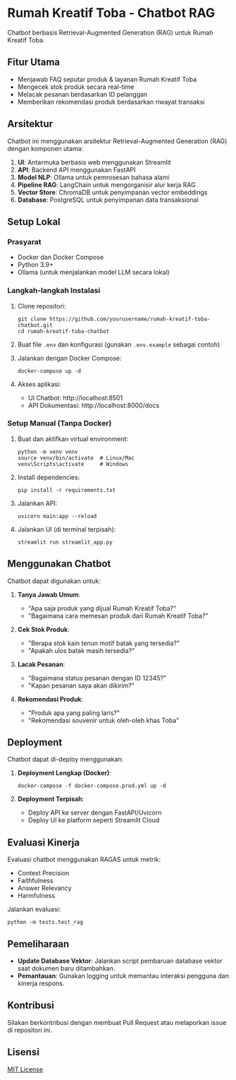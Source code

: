 # Rumah Kreatif Toba - Chatbot RAG

Chatbot berbasis Retrieval-Augmented Generation (RAG) untuk Rumah Kreatif Toba.

## Fitur Utama

- Menjawab FAQ seputar produk & layanan Rumah Kreatif Toba
- Mengecek stok produk secara real-time
- Melacak pesanan berdasarkan ID pelanggan
- Memberikan rekomendasi produk berdasarkan riwayat transaksi

## Arsitektur

Chatbot ini menggunakan arsitektur Retrieval-Augmented Generation (RAG) dengan komponen utama:

1. **UI**: Antarmuka berbasis web menggunakan Streamlit
2. **API**: Backend API menggunakan FastAPI
3. **Model NLP**: Ollama untuk pemrosesan bahasa alami
4. **Pipeline RAG**: LangChain untuk mengorganisir alur kerja RAG
5. **Vector Store**: ChromaDB untuk penyimpanan vector embeddings
6. **Database**: PostgreSQL untuk penyimpanan data transaksional

## Setup Lokal

### Prasyarat

- Docker dan Docker Compose
- Python 3.9+
- Ollama (untuk menjalankan model LLM secara lokal)

### Langkah-langkah Instalasi

1. Clone repositori:
   ```
   git clone https://github.com/yourusername/rumah-kreatif-toba-chatbot.git
   cd rumah-kreatif-toba-chatbot
   ```

2. Buat file `.env` dan konfigurasi (gunakan `.env.example` sebagai contoh)

3. Jalankan dengan Docker Compose:
   ```
   docker-compose up -d
   ```

4. Akses aplikasi:
   - UI Chatbot: http://localhost:8501
   - API Dokumentasi: http://localhost:8000/docs

### Setup Manual (Tanpa Docker)

1. Buat dan aktifkan virtual environment:
   ```
   python -m venv venv
   source venv/bin/activate  # Linux/Mac
   venv\Scripts\activate     # Windows
   ```

2. Install dependencies:
   ```
   pip install -r requirements.txt
   ```

3. Jalankan API:
   ```
   uvicorn main:app --reload
   ```

4. Jalankan UI (di terminal terpisah):
   ```
   streamlit run streamlit_app.py
   ```

## Menggunakan Chatbot

Chatbot dapat digunakan untuk:

1. **Tanya Jawab Umum**:
   - "Apa saja produk yang dijual Rumah Kreatif Toba?"
   - "Bagaimana cara memesan produk dari Rumah Kreatif Toba?"

2. **Cek Stok Produk**:
   - "Berapa stok kain tenun motif batak yang tersedia?"
   - "Apakah ulos batak masih tersedia?"

3. **Lacak Pesanan**:
   - "Bagaimana status pesanan dengan ID 12345?"
   - "Kapan pesanan saya akan dikirim?"

4. **Rekomendasi Produk**:
   - "Produk apa yang paling laris?"
   - "Rekomendasi souvenir untuk oleh-oleh khas Toba"

## Deployment

Chatbot dapat di-deploy menggunakan:

1. **Deployment Lengkap (Docker)**:
   ```
   docker-compose -f docker-compose.prod.yml up -d
   ```

2. **Deployment Terpisah**:
   - Deploy API ke server dengan FastAPI/Uvicorn
   - Deploy UI ke platform seperti Streamlit Cloud

## Evaluasi Kinerja

Evaluasi chatbot menggunakan RAGAS untuk metrik:

- Context Precision
- Faithfulness
- Answer Relevancy
- Harmfulness

Jalankan evaluasi:
```
python -m tests.test_rag
```

## Pemeliharaan

- **Update Database Vektor**: Jalankan script pembaruan database vektor saat dokumen baru ditambahkan.
- **Pemantauan**: Gunakan logging untuk memantau interaksi pengguna dan kinerja respons.

## Kontribusi

Silakan berkontribusi dengan membuat Pull Request atau melaporkan issue di repositori ini.

## Lisensi

[MIT License](LICENSE)
